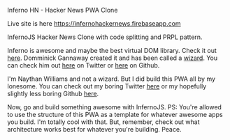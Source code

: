Inferno HN - Hacker News PWA Clone

Live site is here https://infernohackernews.firebaseapp.com

InfernoJS Hacker News Clone with code splitting and PRPL pattern. 

Inferno is awesome and maybe the best virtual DOM library. Check it out [here](https://infernojs.org). Domminick Gannaway created it and has been called a [wizard](https://svelte.technology/blog/frameworks-without-the-framework). You can check him out [here](https://twitter.com/trueadm?lang=en) on Twitter or [here](https://github.com/trueadm) on Github.

I'm Naythan Williams and not a wizard. But I did build this PWA all by my lonesome. You can check out my boring Twitter [here](https://twitter.com/aretheregods) or my hopefully slightly less boring Github [here](https://github.com/aretheregods).

Now, go and build something awesome with InfernoJS. 
PS: You're allowed to use the structure of this PWA as a template for whatever awesome apps you build. I'm totally cool with that. But, remember, check out what architecture works best for whatever you're building. Peace.

